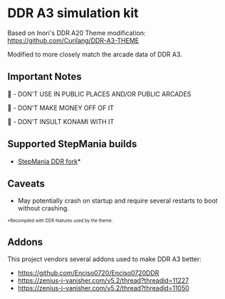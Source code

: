 # DDR A3 simulation kit
Based on Inori's DDR A20 Theme modification: https://github.com/Curilang/DDR-A3-THEME

Modified to more closely match the arcade data of DDR A3.

## Important Notes

🚫 - DON'T USE IN PUBLIC PLACES AND/OR PUBLIC ARCADES

🚫 - DON'T MAKE MONEY OFF OF IT

🚫 - DON'T INSULT KONAMI WITH IT

## Supported StepMania builds

- [StepMania DDR fork](https://github.com/h-lunah/stepmania-ddr)*

## Caveats
- May potentially crash on startup and require several restarts to boot without crashing.

<sub><sup>*Recompiled with DDR features used by the theme.</sub></sup>

## Addons
This project vendors several addons used to make DDR A3 better:

- https://github.com/Enciso0720/Enciso0720DDR
- https://zenius-i-vanisher.com/v5.2/thread?threadid=11227
- https://zenius-i-vanisher.com/v5.2/thread?threadid=11050
